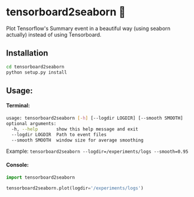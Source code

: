 # tensorboard2seaborn 🌈
Plot Tensorflow's Summary event in a beautiful way (using seaborn actually) instead of using Tensorboard.

## Installation
```bash
cd tensorboard2seaborn
python setup.py install
```

## Usage:
#### Terminal:
```bash
usage: tensorboard2seaborn [-h] [--logdir LOGDIR] [--smooth SMOOTH]
optional arguments:
  -h, --help       show this help message and exit
  --logdir LOGDIR  Path to event files
  --smooth SMOOTH  window size for average smoothing
```

Example: ```tensorboard2seaborn --logdir=/experiments/logs --smooth=0.95```

#### Console: 
```python
import tensorboard2seaborn

tensorboard2seaborn.plot(logdir='/experiments/logs')
```

